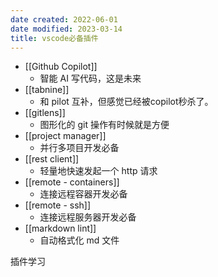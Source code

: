 ```yaml
---
date created: 2022-06-01
date modified: 2023-03-14
title: vscode必备插件
---
```


- [[Github Copilot]]
	- 智能 AI 写代码，这是未来
- [[tabnine]]
	- 和 pilot 互补，但感觉已经被copilot秒杀了。
- [[gitlens]]
	- 图形化的 git 操作有时候就是方便
- [[project manager]]
	- 并行多项目开发必备
- [[rest client]]
	- 轻量地快速发起一个 http 请求
- [[remote - containers]]
	- 连接远程容器开发必备
- [[remote - ssh]]
	- 连接远程服务器开发必备
- [[markdown lint]]
	- 自动格式化 md 文件


插件学习